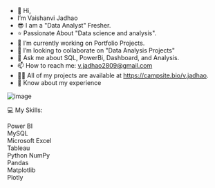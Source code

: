 - 👋 Hi,
- I’m Vaishanvi Jadhao
- 😎 I am a "Data Analyst" Fresher.
- ⭐ Passionate About "Data science and analysis".
- 🔭 I’m currently working on Portfolio Projects.
- 👯 I’m looking to collaborate on "Data Analysis Projects"
- 💬 Ask me about SQL, PowerBi, Dashboard, and Analysis.
- 📫 How to reach me: v.jadhao2809@gmail.com
- 👨‍💻 All of my projects are available at https://campsite.bio/v.jadhao.
- 📄 Know about my experience
  
![image](https://github.com/user-attachments/assets/9cd117fd-6c71-4fab-91a0-0e7ee8f941d4)



💻 My Skills:

Power BI    
MySQL    
Microsoft Excel  
Tableau  
Python
NumPy    
Pandas    
Matplotlib    
Plotly




























<!---
vjadhao28/vjadhao28 is a ✨ special ✨ repository because its `README.md` (this file) appears on your GitHub profile.
You can click the Preview link to take a look at your changes.
--->
